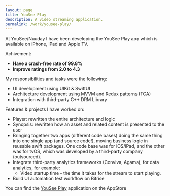 ```yaml
---
layout: page
title: YouSee Play
description: A video streaming application.
permalink: /work/yousee-play/
---
```


<link rel="stylesheet" href="/assets/css/styles.css">

At YouSee/Nuuday I have been developing the YouSee Play app which is available on iPhone, iPad and Apple TV.

Achivement:

- **Have a crash-free rate of 99.8%**
- **Improve ratings from 2.0 to 4.3**

My responsibilities and tasks were the following:

- UI development using UIKit & SwiftUI
- Architecture development using MVVM and Redux patterns (TCA)
- Integration with third-party C++ DRM Library

Features & projects I have worked on:

- Player: rewritten the entire architecture and logic
- Synopsis: rewritten how an asset and related content is presented to the user
- Bringing together two apps (different code bases) doing the same thing into one single app (and source code!), moving business logic in reusable swift packages. One code base was for iOS/iPad, and the other was for tvOS, which was developed by a third-party company (outsourced).
- Integrate third-party analytics frameworks (Conviva, Agama), for data analytics, for example:
  - Video startup time - the time it takes for the stream to start playing.
- Build UI automation test workflow on Bitrise

You can find the [YouSee Play](https://apps.apple.com/dk/app/yousee-play/id476306715) application on the AppStore
